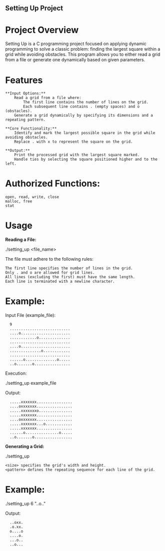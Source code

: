 ## Setting Up Project
# Project Overview

Setting Up is a C programming project focused on applying dynamic programming to solve a classic problem: finding the largest square within a grid while avoiding obstacles. This program allows you to either read a grid from a file or generate one dynamically based on given parameters.

# Features

    **Input Options:**
        Read a grid from a file where:
            The first line contains the number of lines on the grid.
            Each subsequent line contains . (empty spaces) and o (obstacles).
        Generate a grid dynamically by specifying its dimensions and a repeating pattern.

    **Core Functionality:**
        Identify and mark the largest possible square in the grid while avoiding obstacles.
        Replace . with x to represent the square on the grid.

    **Output:**
        Print the processed grid with the largest square marked.
        Handle ties by selecting the square positioned higher and to the left.

# Authorized Functions:

    open, read, write, close
    malloc, free
    stat

# Usage
**Reading a File:**

./setting_up <file_name>

The file must adhere to the following rules:

    The first line specifies the number of lines in the grid.
    Only . and o are allowed for grid lines.
    All lines (excluding the first) must have the same length.
    Each line is terminated with a newline character.

# Example:

Input File (example_file):

      9
      ...........................
      ....o......................
      ............o..............
      ...........................
      ....o......................
      ..............o............
      ...........................
      ......o..............o.....
      ..o.......o................

Execution:

./setting_up example_file

Output:

      .....xxxxxxx................
      ....oxxxxxxx................
      .....xxxxxxxo...............
      .....xxxxxxx................
      ....oxxxxxxx................
      .....xxxxxxx...o............
      .....xxxxxxx................
      ......o...............o.....
      ..o.......o.................

**Generating a Grid:**

./setting_up <size> <pattern>

    <size> specifies the grid's width and height.
    <pattern> defines the repeating sequence for each line of the grid.

# Example:

./setting_up 6 "..o.."

Output:

      ..oxx.
      .o.xx.
      o....o
      ....o.
      ...o..
      ..o...
